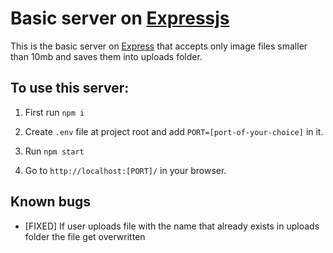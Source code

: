 # Basic server on [Expressjs](https://expressjs.com/)

This is the basic server on [Express](https://expressjs.com/) that accepts only image files smaller than 10mb and saves them into uploads folder.

## To use this server:

1. First run
```npm i```

1. Create ```.env``` file at project root and add ```PORT=[port-of-your-choice]``` in it. 

1. Run 
```npm start```

1. Go to ```http://localhost:[PORT]/``` in your browser.

## Known bugs

- [FIXED] If user uploads file with the name that already exists in uploads folder the file get overwritten